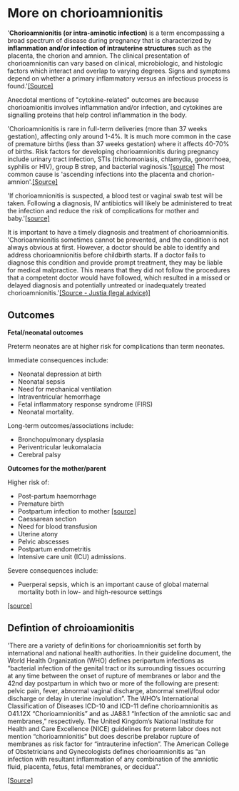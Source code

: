 # More on chorioamnionitis

'**Chorioamnionitis (or intra-aminotic infection)** is a term encompassing a broad spectrum of disease during pregnancy that is characterized by **inflammation and/or infection of intrauterine structures** such as the placenta, the chorion and amnion. The clinical presentation of chorioamnionitis can vary based on clinical, microbiologic, and histologic factors which interact and overlap to varying degrees. Signs and symptoms depend on whether a primary inflammatory versus an infectious process is found.'[[Source]](https://doi.org/10.1016%2Fj.vaccine.2019.05.030)

Anecdotal mentions of "cytokine-related" outcomes are because chorioamionitis involves inflammation and/or infection, and cytokines are signalling proteins that help control inflammation in the body.

'Chorioamnionitis is rare in full-term deliveries (more than 37 weeks gestation), affecting only around 1-4%. It is much more common in the case of premature births (less than 37 weeks gestation) where it affects 40-70% of births. Risk factors for developing chorioamnionitis during pregnancy include urinary tract infection, STIs (trichomoniasis, chlamydia, gonorrhoea, syphilis or HIV), group B strep, and bacterial vaginosis.'[[source]](https://www.penningtonslaw.com/news-publications/latest-news/2023/intrauterine-infection-chorioamnionitis-diagnosis-treatment-and-complications) The most common cause is 'ascending infections into the placenta and chorion-amnion'.[[Source]](https://doi.org/10.1016%2Fj.vaccine.2019.05.030)

'If chorioamnionitis is suspected, a blood test or vaginal swab test will be taken. Following a diagnosis, IV antibiotics will likely be administered to treat the infection and reduce the risk of complications for mother and baby.'[[source]](https://www.penningtonslaw.com/news-publications/latest-news/2023/intrauterine-infection-chorioamnionitis-diagnosis-treatment-and-complications)

It is important to have a timely diagnosis and treatment of chorioamnionitis. 'Chorioamnionitis sometimes cannot be prevented, and the condition is not always obvious at first. However, a doctor should be able to identify and address chorioamnionitis before childbirth starts. If a doctor fails to diagnose this condition and provide prompt treatment, they may be liable for medical malpractice. This means that they did not follow the procedures that a competent doctor would have followed, which resulted in a missed or delayed diagnosis and potentially untreated or inadequately treated chorioamnionitis.'[[Source - Justia (legal advice)]](https://www.justia.com/birth-injuries/pregnancy-and-childbirth-complications/maternal-infections/chorioamnionitis/)

## Outcomes

**Fetal/neonatal outcomes**

Preterm neonates are at higher risk for complications than term neonates. 

Immediate consequences include:
* Neonatal depression at birth
* Neonatal sepsis
* Need for mechanical ventilation
* Intraventricular hemorrhage
* Fetal inflammatory response syndrome (FIRS)
* Neonatal mortality.

Long-term outcomes/associations include:
* Bronchopulmonary dysplasia
* Periventricular leukomalacia
* Cerebral palsy

**Outcomes for the mother/parent**

Higher risk of:
* Post-partum haemorrhage
* Premature birth
* Postpartum infection to mother [[source]](https://www.penningtonslaw.com/news-publications/latest-news/2023/intrauterine-infection-chorioamnionitis-diagnosis-treatment-and-complications)
* Caessarean section
* Need for blood transfusion
* Uterine atony
* Pelvic abscesses
* Postpartum endometritis
* Intensive care unit (ICU) admissions.

Severe consequences include:
* Puerperal sepsis, which is an important cause of global maternal mortality both in low- and high-resource settings

[[source]](https://doi.org/10.1016%2Fj.vaccine.2019.05.030)

## Defintion of chroioamionitis

'There are a variety of definitions for chorioamnionitis set forth by international and national health authorities. In their guideline document, the World Health Organization (WHO) defines peripartum infections as “bacterial infection of the genital tract or its surrounding tissues occurring at any time between the onset of rupture of membranes or labor and the 42nd day postpartum in which two or more of the following are present: pelvic pain, fever, abnormal vaginal discharge, abnormal smell/foul odor discharge or delay in uterine involution”. The WHO’s International Classification of Diseases ICD-10 and ICD-11 define chorioamnionitis as O41.12X “Chorioamnionitis” and as JA88.1 “Infection of the amniotic sac and membranes,” respectively. The United Kingdom’s National Institute for Health and Care Excellence (NICE) guidelines for preterm labor does not mention “chorioamnionitis” but does describe prelabor rupture of membranes as risk factor for “intrauterine infection”. The American College of Obstetricians and Gynecologists defines chorioamnionitis as “an infection with resultant inflammation of any combination of the amniotic fluid, placenta, fetus, fetal membranes, or decidua”.'

[[Source]](https://doi.org/10.1016%2Fj.vaccine.2019.05.030)
